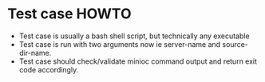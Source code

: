 # Test case HOWTO

* Test case is usually a bash shell script, but technically any executable
* Test case is run with two arguments now ie server-name and source-dir-name.
* Test case should check/validate minioc command output and return exit code accordingly.
